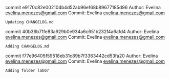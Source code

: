 commit e9170c82e002104b4d52ab96ef68b89677185d96
Author: Evelina <evelina.menezes@gmail.com>
Commit: Evelina <evelina.menezes@gmail.com>

    Updating CHANGELOG.md

commit 40b36b71fe83a929b0e934a6c651b232f4a6afd4
Author: Evelina <evelina.menezes@gmail.com>
Commit: Evelina <evelina.menezes@gmail.com>

    Adding CHANGELOG.md

commit f77e96405f59518eb31c89b7f3363442cd53fa20
Author: Evelina <evelina.menezes@gmail.com>
Commit: Evelina <evelina.menezes@gmail.com>

    Adding folder lab07
